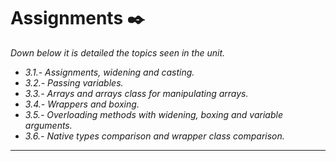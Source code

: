 # Assignments ✒️

_Down below it is detailed the topics seen in the unit._

* _3.1.- Assignments, widening and casting._
* _3.2.- Passing variables._
* _3.3.- Arrays and arrays class for manipulating arrays._
* _3.4.- Wrappers and boxing._
* _3.5.- Overloading methods with widening, boxing and variable arguments._
* _3.6.- Native types comparison and wrapper class comparison._

---